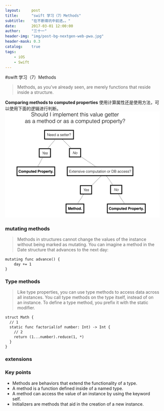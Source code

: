 ```yaml
---
layout:     post
title:      "swift 学习（7）Methods"
subtitle:   "在不断填坑中前进。。"
date:       2017-03-01 12:00:00
author:     "三十一"
header-img: "img/post-bg-nextgen-web-pwa.jpg"
header-mask: 0.3
catalog:    true
tags:
    - iOS
    - Swift
---
```

#swift 学习（7）Methods
>  Methods, as you’ve already seen, are merely functions that reside inside a structure.

**Comparing methods to computed properties**
使用计算属性还是使用方法，可以使用下面的逻辑进行判断。
![](media/14881881247903/14881881273899.jpg)



### **mutating methods**
> Methods in structures cannot change the values of the instance without being marked as mutating. You can imagine a method in the Date structure that advances to the next day:

```
mutating func advance() {
    day += 1 
}
```

### **Type methods**


> Like type properties, you can use type methods to access data across all instances. You call type methods on the type itself, instead of on an instance. To define a type method, you prefix it with the static modifier.

```
struct Math {
  // 1
  static func factorial(of number: Int) -> Int {
    // 2
    return (1...number).reduce(1, *)
  }
}
```


### **extensions**


### **Key points**

* Methods are behaviors that extend the functionality of a type.
* A method is a function defined inside of a named type.
* A method can access the value of an instance by using the keyword self.
* Initializers are methods that aid in the creation of a new instance.


